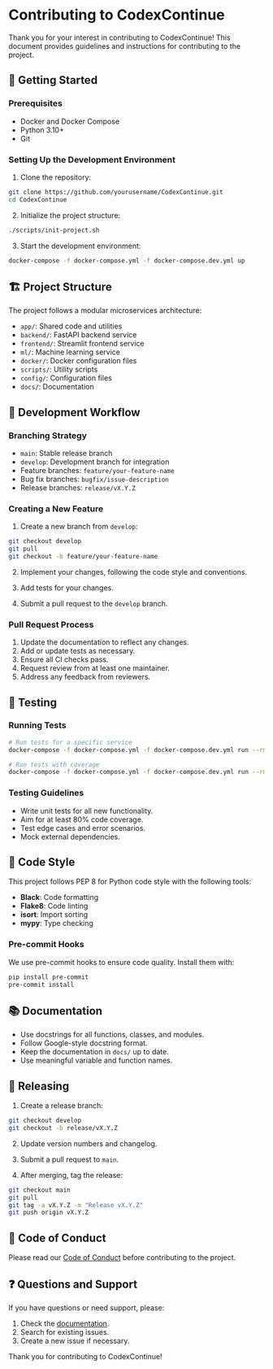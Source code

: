 # Contributing to CodexContinue

Thank you for your interest in contributing to CodexContinue! This document provides guidelines and instructions for contributing to the project.

## 🌱 Getting Started

### Prerequisites

- Docker and Docker Compose
- Python 3.10+
- Git

### Setting Up the Development Environment

1. Clone the repository:

```bash
git clone https://github.com/yourusername/CodexContinue.git
cd CodexContinue
```

2. Initialize the project structure:

```bash
./scripts/init-project.sh
```

3. Start the development environment:

```bash
docker-compose -f docker-compose.yml -f docker-compose.dev.yml up
```

## 🏗️ Project Structure

The project follows a modular microservices architecture:

- `app/`: Shared code and utilities
- `backend/`: FastAPI backend service
- `frontend/`: Streamlit frontend service
- `ml/`: Machine learning service
- `docker/`: Docker configuration files
- `scripts/`: Utility scripts
- `config/`: Configuration files
- `docs/`: Documentation

## 🔄 Development Workflow

### Branching Strategy

- `main`: Stable release branch
- `develop`: Development branch for integration
- Feature branches: `feature/your-feature-name`
- Bug fix branches: `bugfix/issue-description`
- Release branches: `release/vX.Y.Z`

### Creating a New Feature

1. Create a new branch from `develop`:

```bash
git checkout develop
git pull
git checkout -b feature/your-feature-name
```

2. Implement your changes, following the code style and conventions.

3. Add tests for your changes.

4. Submit a pull request to the `develop` branch.

### Pull Request Process

1. Update the documentation to reflect any changes.
2. Add or update tests as necessary.
3. Ensure all CI checks pass.
4. Request review from at least one maintainer.
5. Address any feedback from reviewers.

## 🧪 Testing

### Running Tests

```bash
# Run tests for a specific service
docker-compose -f docker-compose.yml -f docker-compose.dev.yml run --rm backend pytest

# Run tests with coverage
docker-compose -f docker-compose.yml -f docker-compose.dev.yml run --rm backend pytest --cov=app
```

### Testing Guidelines

- Write unit tests for all new functionality.
- Aim for at least 80% code coverage.
- Test edge cases and error scenarios.
- Mock external dependencies.

## 📝 Code Style

This project follows PEP 8 for Python code style with the following tools:

- **Black**: Code formatting
- **Flake8**: Code linting
- **isort**: Import sorting
- **mypy**: Type checking

### Pre-commit Hooks

We use pre-commit hooks to ensure code quality. Install them with:

```bash
pip install pre-commit
pre-commit install
```

## 📚 Documentation

- Use docstrings for all functions, classes, and modules.
- Follow Google-style docstring format.
- Keep the documentation in `docs/` up to date.
- Use meaningful variable and function names.

## 🚀 Releasing

1. Create a release branch:

```bash
git checkout develop
git checkout -b release/vX.Y.Z
```

2. Update version numbers and changelog.

3. Submit a pull request to `main`.

4. After merging, tag the release:

```bash
git checkout main
git pull
git tag -a vX.Y.Z -m "Release vX.Y.Z"
git push origin vX.Y.Z
```

## 🤝 Code of Conduct

Please read our [Code of Conduct](CODE_OF_CONDUCT.md) before contributing to the project.

## ❓ Questions and Support

If you have questions or need support, please:

1. Check the [documentation](docs/).
2. Search for existing issues.
3. Create a new issue if necessary.

Thank you for contributing to CodexContinue!
